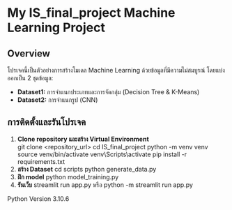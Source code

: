 # My IS_final_project Machine Learning Project

## Overview
โปรเจคนี้เป็นตัวอย่างการสร้างโมเดล Machine Learning ด้วยข้อมูลที่มีความไม่สมบูรณ์ โดยแบ่งออกเป็น 2 ชุดข้อมูล:
- **Dataset1:** การจำแนกประเภทและการจัดกลุ่ม (Decision Tree & K-Means)
- **Dataset2:** การจำแนกรูป (CNN)

## การติดตั้งและรันโปรเจค
1. **Clone repository และสร้าง Virtual Environment**  
   git clone <repository_url>
   cd IS_final_project
   python -m venv venv
   source venv/bin/activate
   venv\Scripts\activate
   pip install -r requirements.txt
2. **สร้าง Dataset**
    cd scripts
    python generate_data.py
3. **ฝึก model**
    python model_training.py
4. **รันเว็บ**
    streamlit run app.py หรือ python -m streamlit run app.py

Python Version 3.10.6